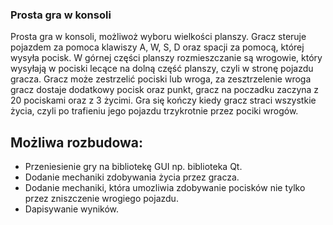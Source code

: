 ### **Prosta gra w konsoli**
Prosta gra w konsoli, możliwoż wyboru wielkości planszy. Gracz steruje pojazdem za pomoca klawiszy A, W, S, D oraz spacji za pomocą, której wysyła pocisk.
W górnej części planszy rozmieszczanie są wrogowie, który wysyłają w pociski lecące na dolną część planszy, czyli w stronę pojazdu gracza. 
Gracz może zestrzelić pociski lub wroga, za zesztrzelenie wroga gracz dostaje dodatkowy pocisk oraz punkt, gracz na poczadku zaczyna z 20 pociskami oraz z 3 życimi.
Gra się kończy kiedy gracz straci wszystkie życia, czyli po trafieniu jego pojazdu trzykrotnie przez pociki wrogów.

## Możliwa rozbudowa:
- Przeniesienie gry na bibliotekę GUI np. biblioteka Qt.
- Dodanie mechaniki zdobywania życia przez gracza.
- Dodanie mechaniki, która umozliwia zdobywanie pocisków nie tylko przez zniszczenie wrogiego pojazdu.
- Dapisywanie wyników.
